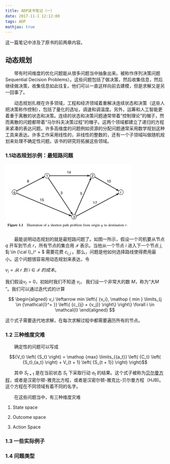 ```yaml
---
title: ADP读书笔记（一）
date: 2017-11-1 12:12:00
tags: ADP
mathjax: true
---
```


这一篇笔记中涉及了原书的前两章内容。

## 动态规划

&emsp;&emsp;带有时间维度的优化问题能从很多问题当中抽象出来。被称作序列决策问题Sequential Decision Problems）。这些问题包括了做决策，然后收集信息，然后继续做决策，收集信息如此往复。他们可以一直这样向前去建模，但是求解又是另一回事了。

&emsp;&emsp;动态规划扎根在许多领域，工程和经济领域着重解决连续状态和决策（这些人把决策称作控制），包括了量化的选址，调速和调温度。另外，运筹和人工智能更着重于离散的状态和决策。连续的状态和决策问题通常带着“控制理论”的帽子，然而离散的问题都带着“马尔科夫决策过程”的帽子。这两个领域都建立了递归的方程来紧凑的表达问题。许多高维度的问题例如资源的分配问题通常采用数学规划这种工具来表达。许多工作采用线性的，非线性的整数的，还有一个子领域叫做随机规划来处理不确定性问题。该书的研究将拓展这些领域。

### 1.1动态规划示例：最短路问题

![Fig1](ADP-Note-1/Fig1.bmp)

&emsp;&emsp;最能说明动态规划的就是最短路问题了。如图一所示，假设一个司机要从节点 $q$ 开车到节点 $r$，所有节点的集合用 $\mathcal{I}$ 表示。当他从一个节点 $i$  进入下一个节点 $j$, $j \in {\cal I}_i^ + $ 需要花费 $c_{i,j}$ 。那么，问题是他如何选择路线使得费用最小。这个问题很容易用动态规划来表达，令

$v_i = 从 \ r \ 到\ i \in \mathcal{I}\ 的成本$。

我们假设$v_r=0​$，初始时我们不知道 $v_i​$， 我们设一个非常大的数 $M​$ ，称为“大$M​$”。我们可以通过迭代式的计算

$$
\begin{aligned}
v_i \leftarrow  min \left\{ {v_i},  \mathop { min } \limits_{j \in {\mathcal{I}^+ }}  \left\{ {c_{ij} + {v_j}} \right\} \right\} \forall i \in \mathcal{I}
\end{aligned}
$$

这个式子需要迭代地求解，在每次求解过程中都需要遍历所有的节点。

### 1.2 三种维度灾难

&emsp;&emsp;确定性的问题可以写成

$${V_t} \left( {S_t} \right) = \mathop {max} \limits_{{a_t}} \left( {C_t} \left( {S_t},{a_t} \right) + V_{t + 1} \left( {S_{t + 1}} \right)  \right)$$

&emsp;&emsp;其中 $S_{t+1}$ 是在当前状态  $S_t$ 下采取行动 $a_t$ 的结果。这个式子被称为<u>贝尔曼方程</u>，或者是汉密尔顿-雅克比方程，或者是汉密尔顿-雅克比-贝尔曼方程（HJB)。这个方程在不同领域有着不同的名字。

&emsp;&emsp;在这些问题当中，有三种维度灾难

1. State space

2. Outcome space

3. Action Space


### 1.3 一些实际例子

### 1.4 问题类型
















